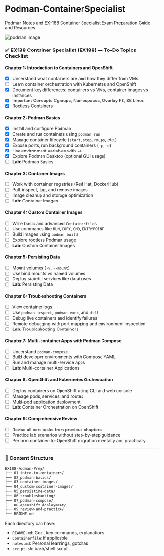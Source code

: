 # Podman-ContainerSpecialist
Podman Notes and EX-188 Container Specialist Exam Preparation Guide and Resources 

![podman image](https://fedoramagazine.org/wp-content/uploads/2024/09/podman-2.jpg)

### ✅ **EX188 Container Specialist (EX188) — To-Do Topics Checklist**

#### Chapter 1: Introduction to Containers and OpenShift

* [X]  Understand what containers are and how they differ from VMs
* [ ]  Learn container orchestration with Kubernetes and OpenShift
* [X]  Document key differences: containers vs VMs, container images vs instances
* [X]  Important Concepts Cgroups, Namespaces, Overlay FS, SE LInux
* [X]  Rootless Containers

####  Chapter 2: Podman Basics

* [x]  Install and configure Podman
* [X]  Create and run containers using `podman run`
* [X]  Manage container lifecycle (`start`, `stop`, `rm`, `ps`, etc.)
* [X]  Expose ports, run background containers (`-p`, `-d`)
* [X]  Use environment variables with `-e`
* [X]  Explore Podman Desktop (optional GUI usage)
* [ ]  **Lab**: Podman Basics

#### Chapter 3: Container Images

* [ ]  Work with container registries (Red Hat, DockerHub)
* [ ]  Pull, inspect, tag, and remove images
* [ ]  Image cleanup and storage optimization
* [ ]  **Lab**: Container Images

####  Chapter 4: Custom Container Images

* [ ]  Write basic and advanced `Containerfile`s
* [ ]  Use commands like `RUN`, `COPY`, `CMD`, `ENTRYPOINT`
* [ ]  Build images using `podman build`
* [ ]  Explore rootless Podman usage
* [ ]  **Lab**: Custom Container Images

####  Chapter 5: Persisting Data

* [ ]  Mount volumes (`-v`, `--mount`)
* [ ]  Use bind mounts vs named volumes
* [ ]  Deploy stateful services like databases
* [ ]  **Lab**: Persisting Data

####  Chapter 6: Troubleshooting Containers

* [ ]  View container logs
* [ ]  Use `podman inspect`, `podman exec`, and `diff`
* [ ]  Debug live containers and identify failures
* [ ]  Remote debugging with port mapping and environment inspection
* [ ]  **Lab**: Troubleshooting Containers

####  Chapter 7: Multi-container Apps with Podman Compose

* [ ]  Understand `podman-compose`
* [ ]  Build developer environments with Compose YAML
* [ ]  Run and manage multi-service apps
* [ ]  **Lab**: Multi-container Applications

####  Chapter 8: OpenShift and Kubernetes Orchestration

* [ ]  Deploy containers on OpenShift using CLI and web console
* [ ]  Manage pods, services, and routes
* [ ]  Multi-pod application deployment
* [ ]  **Lab**: Container Orchestration on OpenShift

####  Chapter 9: Comprehensive Review

* [ ] Revise all core tasks from previous chapters
* [ ] Practice lab scenarios without step-by-step guidance
* [ ] Perform container-to-OpenShift migration mentally and practically

---

### 📁 Content Structure

```bash
EX188-Podman-Prep/
├── 01_intro-to-containers/
├── 02_podman-basics/
├── 03_container-images/
├── 04_custom-container-images/
├── 05_persisting-data/
├── 06_troubleshooting/
├── 07_podman-compose/
├── 08_openshift-deployment/
├── 09_review-and-practice/
└── README.md
```

Each directory can have:

* `README.md`: Goal, key commands, explanations
* `Containerfile`: if applicable
* `notes.md`: Personal learnings, gotchas
* `script.sh`: bash/shell script 


